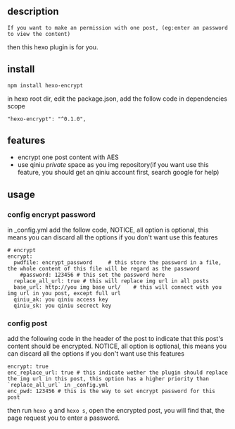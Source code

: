 ## description
	If you want to make an permission with one post, (eg:enter an password to view the content)
then this hexo plugin is for you.

## install
```
npm install hexo-encrypt
```
in hexo root dir, edit the package.json, add the follow code in dependencies scope
```
"hexo-encrypt": "^0.1.0",
```

## features
- encrypt one post content with AES
- use qiniu *private* space as you img repository(if you want use this feature, you should get an qiniu account first, search google for help)

## usage
### config encrypt password
in _config.yml add the follow code, NOTICE, all option is optional, this means you can discard all the options if you don't want use this features
```
# encrypt
encrypt:
  pwdfile: encrypt_password		# this store the password in a file, the whole content of this file will be regard as the password
    #password: 123456 # this set the password here
  replace_all_url: true # this will replace img url in all posts
  base_url: http://you img base url/	# this will connect with you img url in you post, except full url
  qiniu_ak: you qiniu access key 
  qiniu_sk: you qiniu secrect key 

```

### config post
add the following code in the header of the post to indicate that this post's content should be encrypted. NOTICE, all option is optional, this means you can discard all the options if you don't want use this features

```
encrypt: true
enc_replace_url: true # this indicate wether the plugin should replace the img url in this post, this option has a higher priority than `replace_all_url` in _config.yml
enc_pwd: 123456 # this is the way to set encrypt password for this post
```

then run `hexo g` and `hexo s`, open the encrypted post, 
you will find that, the page request you to enter a password.


